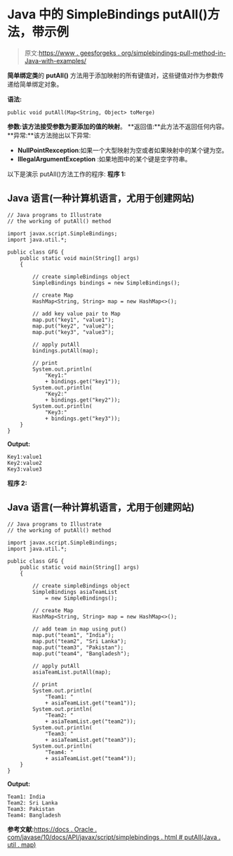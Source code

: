 # Java 中的 SimpleBindings putAll()方法，带示例

> 原文:[https://www . geesforgeks . org/simplebindings-pull-method-in-Java-with-examples/](https://www.geeksforgeeks.org/simplebindings-putall-method-in-java-with-examples/)

**简单绑定类**的 **putAll()** 方法用于添加映射的所有键值对，这些键值对作为参数传递给简单绑定对象。

**语法:**

```
public void putAll(Map<String, Object> toMerge)
```

**参数:**该方法接受参数**为要添加的值的映射**。
**返回值:**此方法不返回任何内容。
**异常:**该方法抛出以下异常:

*   **NullPointRexception**:如果一个大型映射为空或者如果映射中的某个键为空。
*   **IllegalArgumentException** :如果地图中的某个键是空字符串。

以下是演示 putAll()方法工作的程序:
**程序 1:**

## Java 语言(一种计算机语言，尤用于创建网站)

```
// Java programs to Illustrate
// the working of putAll() method

import javax.script.SimpleBindings;
import java.util.*;

public class GFG {
    public static void main(String[] args)
    {

        // create simpleBindings object
        SimpleBindings bindings = new SimpleBindings();

        // create Map
        HashMap<String, String> map = new HashMap<>();

        // add key value pair to Map
        map.put("key1", "value1");
        map.put("key2", "value2");
        map.put("key3", "value3");

        // apply putAll
        bindings.putAll(map);

        // print
        System.out.println(
            "Key1:"
            + bindings.get("key1"));
        System.out.println(
            "Key2:"
            + bindings.get("key2"));
        System.out.println(
            "Key3:"
            + bindings.get("key3"));
    }
}
```

**Output:** 

```
Key1:value1
Key2:value2
Key3:value3
```

**程序 2:**

## Java 语言(一种计算机语言，尤用于创建网站)

```
// Java programs to Illustrate
// the working of putAll() method

import javax.script.SimpleBindings;
import java.util.*;

public class GFG {
    public static void main(String[] args)
    {

        // create simpleBindings object
        SimpleBindings asiaTeamList
            = new SimpleBindings();

        // create Map
        HashMap<String, String> map = new HashMap<>();

        // add team in map using put()
        map.put("team1", "India");
        map.put("team2", "Sri Lanka");
        map.put("team3", "Pakistan");
        map.put("team4", "Bangladesh");

        // apply putAll
        asiaTeamList.putAll(map);

        // print
        System.out.println(
            "Team1: "
            + asiaTeamList.get("team1"));
        System.out.println(
            "Team2: "
            + asiaTeamList.get("team2"));
        System.out.println(
            "Team3: "
            + asiaTeamList.get("team3"));
        System.out.println(
            "Team4: "
            + asiaTeamList.get("team4"));
    }
}
```

**Output:** 

```
Team1: India
Team2: Sri Lanka
Team3: Pakistan
Team4: Bangladesh
```

**参考文献:**[https://docs . Oracle . com/javase/10/docs/API/javax/script/simplebindings . html # putAll(Java . util . map)](https://docs.oracle.com/javase/10/docs/api/javax/script/SimpleBindings.html#putAll(java.util.Map))
